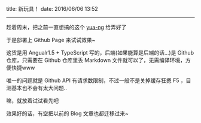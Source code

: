 title: 新玩具！
date: 2016/06/06 13:52

---

趁着周末，把之前一直想搞的这个 [yua-ng](https://github.com/lialosiu/yua-ng) 给弄好了

于是部署上 Github Page 来试试效果~

这货是用 Angualr1.5 + TypeScript 写的，后端(如果能算是后端的话...)是 Github 仓库，只需要在 Github 仓库里丢 Markdown 文件就可以了，无需编译环境，方便快捷www

唯一的问题就是 Github API 有请求数限制，不过一般不是关掉缓存狂摁 F5 ，目测基本也不会有太大问题..

嘛，就放着试试看先吧

效果好的话，有空把以前的 Blog 文章也都迁移过来~
